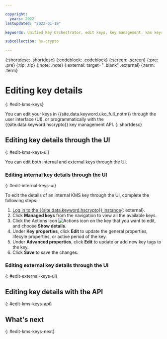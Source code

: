 ```yaml
---

copyright:
  years: 2022
lastupdated: "2022-01-19"

keywords: Unified Key Orchestrator, edit keys, key management, kms keys

subcollection: hs-crypto

---
```


{:shortdesc: .shortdesc}
{:codeblock: .codeblock}
{:screen: .screen}
{:pre: .pre}
{:tip: .tip}
{:note: .note}
{:external: target="_blank" .external}
{:term: .term}


# Editing key details
{: #edit-kms-keys}

You can edit your keys in {{site.data.keyword.uko_full_notm}} through the user interface (UI), or programmatically with the {{site.data.keyword.hscrypto}} key management API.
{: shortdesc}


## Editing key details through the UI
{: #edit-kms-keys-ui}

You can edit both internal and external keys through the UI.

### Editing internal key details through the UI
{: #edit-internal-keys-ui}

To edit the details of an internal KMS key through the UI, complete the following steps:

1. [Log in to the {{site.data.keyword.hscrypto}} instance](https://cloud.ibm.com/login){: external}.
2. Click **Managed keys** from the navigation to view all the available keys.
3. Click the Actions icon ![Actions icon](../icons/action-menu-icon.svg "Actions") on the key that you want to edit, and choose **Show details**.
4. Under **Key properties**, click **Edit** to update the general properties, lifecyle properties, or active period of the key. 
5. Under **Advanced properties**, click **Edit** to update or add new key tags to the key.
6. Click **Save** to save the changes.



### Editing external key details through the UI
{: #edit-external-keys-ui}




## Editing key details with the API
{: #edit-kms-keys-api}


## What's next
{: #edit-kms-keys-next}


  


